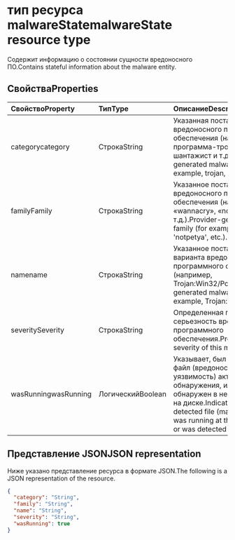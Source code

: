 # <a name="malwarestate-resource-type"></a><span data-ttu-id="b27f3-101">тип ресурса malwareState</span><span class="sxs-lookup"><span data-stu-id="b27f3-101">malwareState resource type</span></span>

<span data-ttu-id="b27f3-102">Содержит информацию о состоянии сущности вредоносного ПО.</span><span class="sxs-lookup"><span data-stu-id="b27f3-102">Contains stateful information about the malware entity.</span></span>

## <a name="properties"></a><span data-ttu-id="b27f3-103">Свойства</span><span class="sxs-lookup"><span data-stu-id="b27f3-103">Properties</span></span>

| <span data-ttu-id="b27f3-104">Свойство</span><span class="sxs-lookup"><span data-stu-id="b27f3-104">Property</span></span>   | <span data-ttu-id="b27f3-105">Тип</span><span class="sxs-lookup"><span data-stu-id="b27f3-105">Type</span></span>|<span data-ttu-id="b27f3-106">Описание</span><span class="sxs-lookup"><span data-stu-id="b27f3-106">Description</span></span>|
|:---------------|:--------|:----------|
|<span data-ttu-id="b27f3-107">category</span><span class="sxs-lookup"><span data-stu-id="b27f3-107">category</span></span>|<span data-ttu-id="b27f3-108">Строка</span><span class="sxs-lookup"><span data-stu-id="b27f3-108">String</span></span>|<span data-ttu-id="b27f3-109">Указанная поставщиком категория вредоносного программного обеспечения (например, программа-троян, программа-шантажист и т.д.).</span><span class="sxs-lookup"><span data-stu-id="b27f3-109">Provider-generated malware category (for example, trojan, ransomware, etc.).</span></span>|
|<span data-ttu-id="b27f3-110">family</span><span class="sxs-lookup"><span data-stu-id="b27f3-110">Family</span></span>|<span data-ttu-id="b27f3-111">Строка</span><span class="sxs-lookup"><span data-stu-id="b27f3-111">String</span></span>|<span data-ttu-id="b27f3-112">Указанное поставщиком семейство вредоносного программного обеспечения (например, «wannacry», «notpetya» и т.д.).</span><span class="sxs-lookup"><span data-stu-id="b27f3-112">Provider-generated malware family (for example, 'wannacry', 'notpetya', etc.).</span></span>|
|<span data-ttu-id="b27f3-113">name</span><span class="sxs-lookup"><span data-stu-id="b27f3-113">name</span></span>|<span data-ttu-id="b27f3-114">Строка</span><span class="sxs-lookup"><span data-stu-id="b27f3-114">String</span></span>|<span data-ttu-id="b27f3-115">Указанное поставщиком название варианта вредоносного программного обеспечения (например, Trojan:Win32/Powessere.H).</span><span class="sxs-lookup"><span data-stu-id="b27f3-115">Provider-generated malware variant name (for example, Trojan:Win32/Powessere.H).</span></span>|
|<span data-ttu-id="b27f3-116">severity</span><span class="sxs-lookup"><span data-stu-id="b27f3-116">Severity</span></span>|<span data-ttu-id="b27f3-117">Строка</span><span class="sxs-lookup"><span data-stu-id="b27f3-117">String</span></span>|<span data-ttu-id="b27f3-118">Определенная поставщиком серьезность вредоносного программного обеспечения.</span><span class="sxs-lookup"><span data-stu-id="b27f3-118">Provider-determined severity of this malware.</span></span>|
|<span data-ttu-id="b27f3-119">wasRunning</span><span class="sxs-lookup"><span data-stu-id="b27f3-119">wasRunning</span></span>|<span data-ttu-id="b27f3-120">Логический</span><span class="sxs-lookup"><span data-stu-id="b27f3-120">Boolean</span></span>|<span data-ttu-id="b27f3-121">Указывает, был ли обнаруженный файл (вредоносное ПО / уязвимость) активен во время обнаружения, или файл был обнаружен в неактивном состоянии на диске.</span><span class="sxs-lookup"><span data-stu-id="b27f3-121">Indicates whether the detected file (malware/vulnerability) was running at the time of detection or was detected at rest on the disk.</span></span>|

## <a name="json-representation"></a><span data-ttu-id="b27f3-122">Представление JSON</span><span class="sxs-lookup"><span data-stu-id="b27f3-122">JSON representation</span></span>

<span data-ttu-id="b27f3-123">Ниже указано представление ресурса в формате JSON.</span><span class="sxs-lookup"><span data-stu-id="b27f3-123">The following is a JSON representation of the resource.</span></span>

<!-- {
  "blockType": "resource",
  "optionalProperties": [

  ],
  "@odata.type": "microsoft.graph.malwareState"
}-->

```json
{
  "category": "String",
  "family": "String",
  "name": "String",
  "severity": "String",
  "wasRunning": true
}

```

<!-- uuid: 8fcb5dbc-d5aa-4681-8e31-b001d5168d79
2015-10-25 14:57:30 UTC -->
<!-- {
  "type": "#page.annotation",
  "description": "malwareState resource",
  "keywords": "",
  "section": "documentation",
  "tocPath": ""
}-->